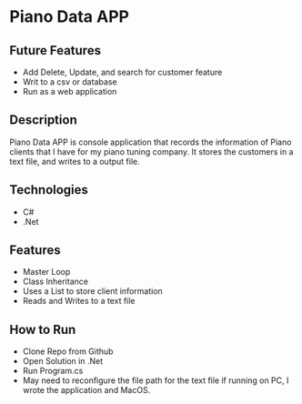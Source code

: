 # Piano Data APP

## Future Features

- Add Delete, Update, and search for customer feature
- Writ to a csv or database
- Run as a web application

## Description

Piano Data APP is  console application that records the information of Piano clients that I have for my piano tuning company. It stores the customers in a text file, and writes to a output file.

## Technologies
-   C#
-   .Net

## Features
- Master Loop
- Class Inheritance
- Uses a List<T> to store client information
- Reads and Writes to a text file

## How to Run
-   Clone Repo from Github
-   Open Solution in .Net
-   Run Program.cs
-   May need to reconfigure the file path for the text file if running on PC, I wrote the application and MacOS.




